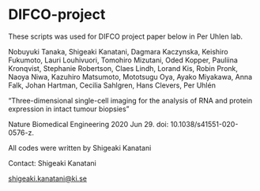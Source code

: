 # DIFCO-project

These scripts was used for DIFCO project paper below in Per Uhlen lab.

Nobuyuki Tanaka, Shigeaki Kanatani, Dagmara Kaczynska, Keishiro Fukumoto, Lauri Louhivuori, Tomohiro Mizutani, Oded Kopper, Pauliina Kronqvist, Stephanie Robertson, Claes Lindh, Lorand Kis, Robin Pronk, Naoya Niwa, Kazuhiro Matsumoto, Mototsugu Oya, Ayako Miyakawa, Anna Falk, Johan Hartman, Cecilia Sahlgren, Hans Clevers, Per Uhlén

“Three-dimensional single-cell imaging for the analysis of RNA and protein expression in intact tumour biopsies”

Nature Biomedical Engineering 2020 Jun 29. doi: 10.1038/s41551-020-0576-z.


All codes were written by Shigeaki Kanatani

Contact: Shigeaki Kanatani

shigeaki.kanatani@ki.se

       
     
